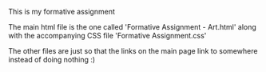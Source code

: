 This is my formative assignment

The main html file is the one called 'Formative Assignment - Art.html'
along with the accompanying CSS file 'Formative Assignment.css'

The other files are just so that the links on the main page link to somewhere instead of doing nothing :)
